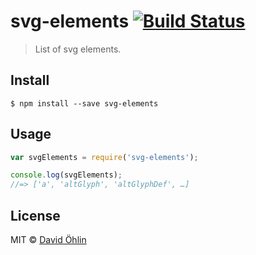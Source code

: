 # svg-elements [![Build Status](https://travis-ci.org/davidohlin/svg-elements.svg?branch=master)](https://travis-ci.org/davidohlin/svg-elements)

> List of svg elements.


## Install

```
$ npm install --save svg-elements
```


## Usage

```js
var svgElements = require('svg-elements');

console.log(svgElements);
//=> ['a', 'altGlyph', 'altGlyphDef', …]
```


## License

MIT © [David Öhlin](http://davidohlin.se)
